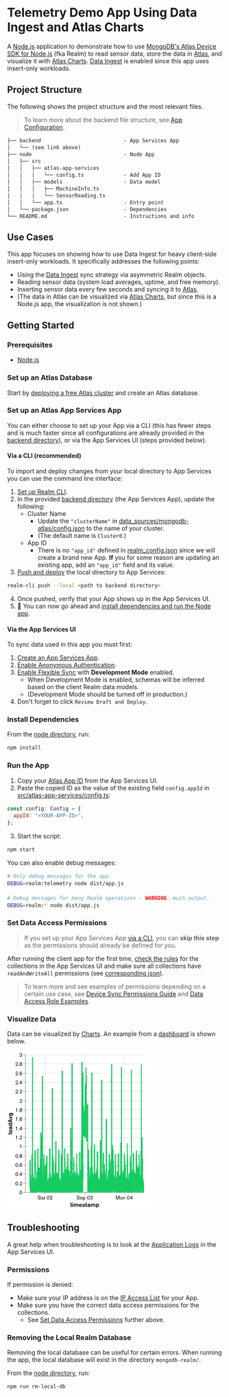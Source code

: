 # Telemetry Demo App Using Data Ingest and Atlas Charts

A [Node.js](https://nodejs.org) application to demonstrate how to use [MongoDB's Atlas Device SDK for Node.js](https://www.mongodb.com/docs/realm/sdk/node/) (fka Realm) to read sensor data, store the data in [Atlas](https://www.mongodb.com/atlas), and visualize it with [Atlas Charts](https://www.mongodb.com/products/charts). [Data Ingest](https://www.mongodb.com/docs/atlas/app-services/sync/configure/sync-settings/#data-ingest) is enabled since this app uses insert-only workloads.

## Project Structure

The following shows the project structure and the most relevant files.

> To learn more about the backend file structure, see [App Configuration](https://www.mongodb.com/docs/atlas/app-services/reference/config/).

```
├── backend                           - App Services App
│   └── (see link above)
├── node                              - Node App
│   ├── src
│   │   ├── atlas-app-services
│   │   │   └── config.ts             - Add App ID
│   │   ├── models                    - Data model
│   │   │   ├── MachineInfo.ts
│   │   │   └── SensorReading.ts
│   │   └── app.ts                    - Entry point
│   └── package.json                  - Dependencies
└── README.md                         - Instructions and info
```

## Use Cases

This app focuses on showing how to use Data Ingest for heavy client-side insert-only workloads. It specifically addresses the following points:

* Using the [Data Ingest](https://www.mongodb.com/docs/atlas/app-services/sync/configure/sync-settings/#data-ingest) sync strategy via asymmetric Realm objects.
* Reading sensor data (system load averages, uptime, and free memory).
* Inserting sensor data every few seconds and syncing it to [Atlas](https://www.mongodb.com/atlas).
* (The data in Atlas can be visualized via [Atlas Charts](https://www.mongodb.com/products/charts), but since this is a Node.js app, the visualization is not shown.)

## Getting Started

### Prerequisites

* [Node.js](https://nodejs.org/)

### Set up an Atlas Database

Start by [deploying a free Atlas cluster](https://www.mongodb.com/docs/atlas/getting-started/#get-started-with-atlas) and create an Atlas database.

### Set up an Atlas App Services App

You can either choose to set up your App via a CLI (this has fewer steps and is much faster since all configurations are already provided in the [backend directory](./backend/)), or via the App Services UI (steps provided below).

#### Via a CLI (recommended)

To import and deploy changes from your local directory to App Services you can use the command line interface:

1. [Set up Realm CLI](https://www.mongodb.com/docs/atlas/app-services/cli/).
2. In the provided [backend directory](./backend/) (the App Services App), update the following:
    * Cluster Name
      * Update the `"clusterName"` in [data_sources/mongodb-atlas/config.json](./backend/data_sources/mongodb-atlas/config.json) to the name of your cluster.
      * (The default name is `Cluster0`.)
    * App ID
      * There is no `"app_id"` defined in [realm_config.json](./backend/realm_config.json) since we will create a brand new App. **If** you for some reason are updating an existing app, add an `"app_id"` field and its value.
3. [Push and deploy](https://www.mongodb.com/docs/atlas/app-services/cli/realm-cli-push/#std-label-realm-cli-push) the local directory to App Services:
```sh
realm-cli push --local <path to backend directory>
```
4. Once pushed, verify that your App shows up in the App Services UI.
5. 🥳 You can now go ahead and [install dependencies and run the Node app](#install-dependencies).

#### Via the App Services UI

To sync data used in this app you must first:

1. [Create an App Services App](https://www.mongodb.com/docs/atlas/app-services/manage-apps/create/create-with-ui/).
2. [Enable Anonymous Authentication](https://www.mongodb.com/docs/atlas/app-services/authentication/anonymous/).
3. [Enable Flexible Sync](https://www.mongodb.com/docs/atlas/app-services/sync/configure/enable-sync/) with **Development Mode** enabled.
    * When Development Mode is enabled, schemas will be inferred based on the client Realm data models.
    * (Development Mode should be turned off in production.)
4. Don't forget to click `Review Draft and Deploy`.

### Install Dependencies

From the [node directory](./node/), run:

```sh
npm install
```

### Run the App

1. Copy your [Atlas App ID](https://www.mongodb.com/docs/atlas/app-services/reference/find-your-project-or-app-id/#std-label-find-your-app-id) from the App Services UI.
2. Paste the copied ID as the value of the existing field `config.appId` in [src/atlas-app-services/config.ts](./node/src/atlas-app-services/config.ts):
```js
const config: Config = {
  appId: "<YOUR-APP-ID>",
};
```
3. Start the script:
```sh
npm start
```

You can also enable debug messages:

```sh
# Only debug messages for the app.
DEBUG=realm:telemetry node dist/app.js

# Debug messages for many Realm operations - WARNING: much output.
DEBUG=realm:* node dist/app.js
```

### Set Data Access Permissions

> If you set up your App Services App [via a CLI](#via-a-cli-recommended), you can **skip this step** as the permissions should already be defined for you.

After running the client app for the first time, [check the rules](https://www.mongodb.com/docs/atlas/app-services/rules/roles/#define-roles---permissions) for the collections in the App Services UI and make sure all collections have `readAndWriteAll` permissions (see [corresponding json](TODO)).

> To learn more and see examples of permissions depending on a certain use case, see [Device Sync Permissions Guide](https://www.mongodb.com/docs/atlas/app-services/sync/app-builder/device-sync-permissions-guide/#std-label-flexible-sync-permissions-guide) and [Data Access Role Examples](https://www.mongodb.com/docs/atlas/app-services/rules/examples/).


### Visualize Data

Data can be visualized by [Charts](https://www.mongodb.com/products/charts). An example from a [dashboard](./node/Charts/Dashboard.charts) is shown below.

![An example on how Charts can visualize incoming data](./node/Charts/charts-example.png)

## Troubleshooting

A great help when troubleshooting is to look at the [Application Logs](https://www.mongodb.com/docs/atlas/app-services/activity/view-logs/) in the App Services UI.

### Permissions

If permission is denied:
  * Make sure your IP address is on the [IP Access List](https://www.mongodb.com/docs/atlas/app-services/security/network/#ip-access-list) for your App.
  * Make sure you have the correct data access permissions for the collections.
    * See [Set Data Access Permissions](#set-data-access-permissions) further above.

### Removing the Local Realm Database

Removing the local database can be useful for certain errors. When running the app, the local database will exist in the directory `mongodb-realm/`.

From the [node directory](./node/), run:

```sh
npm run rm-local-db
```
